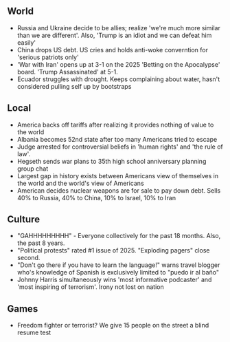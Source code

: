 ## World

- Russia and Ukraine decide to be allies; realize 'we're much more similar than we are different'. Also, 'Trump is an idiot and we can defeat him easily'
- China drops US debt. US cries and holds anti-woke converntion for 'serious patriots only'
- 'War with Iran' opens up at 3-1 on the 2025 'Betting on the Apocalypse' board. 'Trump Assassinated' at 5-1.
- Ecuador struggles with drought. Keeps complaining about water, hasn't considered pulling self up by bootstraps

## Local
- America backs off tariffs after realizing it provides nothing of value to the world
- Albania becomes 52nd state after too many Americans tried to escape
- Judge arrested for controversial beliefs in 'human rights' and 'the rule of law'.
- Hegseth sends war plans to 35th high school anniversary planning group chat
- Largest gap in history exists between Americans view of themselves in the world and the world's view of Americans
- American decides nuclear weapons are for sale to pay down debt. Sells 40% to Russia, 40% to China, 10% to Israel, 10% to Iran



## Culture
- "GAHHHHHHHHH" - Everyone collectively for the past 18 months. Also, the past 8 years.
- "Political protests" rated #1 issue of 2025. "Exploding pagers" close second.
- "Don't go there if you have to learn the language!" warns travel blogger who's knowledge of Spanish is exclusively limited to "puedo ir al baño"
- Johnny Harris simultaneously wins 'most informative podcaster' and 'most inspiring of terrorism'. Irony not lost on nation

## Games
- Freedom fighter or terrorist? We give 15 people on the street a blind resume test